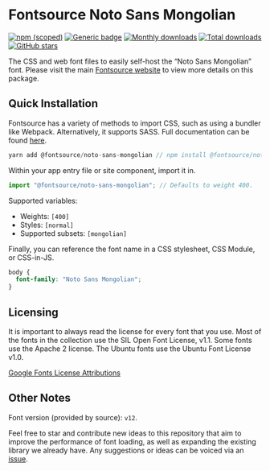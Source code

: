 # Fontsource Noto Sans Mongolian

[![npm (scoped)](https://img.shields.io/npm/v/@fontsource/noto-sans-mongolian?color=brightgreen)](https://www.npmjs.com/package/@fontsource/noto-sans-mongolian) [![Generic badge](https://img.shields.io/badge/fontsource-passing-brightgreen)](https://github.com/fontsource/fontsource) [![Monthly downloads](https://badgen.net/npm/dm/@fontsource/noto-sans-mongolian)](https://github.com/fontsource/fontsource) [![Total downloads](https://badgen.net/npm/dt/@fontsource/noto-sans-mongolian)](https://github.com/fontsource/fontsource) [![GitHub stars](https://img.shields.io/github/stars/fontsource/fontsource.svg?style=social&label=Star)](https://github.com/fontsource/fontsource/stargazers)

The CSS and web font files to easily self-host the “Noto Sans Mongolian” font. Please visit the main [Fontsource website](https://fontsource.org/fonts/noto-sans-mongolian) to view more details on this package.

## Quick Installation

Fontsource has a variety of methods to import CSS, such as using a bundler like Webpack. Alternatively, it supports SASS. Full documentation can be found [here](https://fontsource.org/docs/introduction).

```javascript
yarn add @fontsource/noto-sans-mongolian // npm install @fontsource/noto-sans-mongolian
```

Within your app entry file or site component, import it in.

```javascript
import "@fontsource/noto-sans-mongolian"; // Defaults to weight 400.
```

Supported variables:

- Weights: `[400]`
- Styles: `[normal]`
- Supported subsets: `[mongolian]`

Finally, you can reference the font name in a CSS stylesheet, CSS Module, or CSS-in-JS.

```css
body {
  font-family: "Noto Sans Mongolian";
}
```

## Licensing

It is important to always read the license for every font that you use.
Most of the fonts in the collection use the SIL Open Font License, v1.1. Some fonts use the Apache 2 license. The Ubuntu fonts use the Ubuntu Font License v1.0.

[Google Fonts License Attributions](https://fonts.google.com/attribution)

## Other Notes

Font version (provided by source): `v12`.

Feel free to star and contribute new ideas to this repository that aim to improve the performance of font loading, as well as expanding the existing library we already have. Any suggestions or ideas can be voiced via an [issue](https://github.com/fontsource/fontsource/issues).
